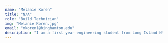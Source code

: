 ```yaml
---
name: "Melanie Koren"
title: "N/A"
role: "Build Technician"
img: "Melanie Koren.jpg"
email: "mkoren1@binghamton.edu"
description: "I am a first year engineering student from Long Island NY. I am planning to major in computer engineering. I have 7 years of robotics experience prior to WCRL and have gone to the VEX Worlds competition twice. "
---
```

